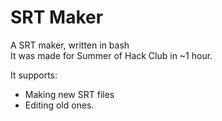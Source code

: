 # SRT Maker
A SRT maker, written in bash
<br> It was made for Summer of Hack Club in ~1 hour.

It supports:

- Making new SRT files
- Editing old ones.
